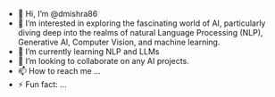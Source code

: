 - 👋 Hi, I’m @dmishra86
- 👀 I’m interested in exploring the fascinating world of AI, particularly diving deep into the realms of natural Language Processing (NLP), Generative AI, Computer Vision, and machine learning.
- 🌱 I’m currently learning NLP and LLMs
- 💞️ I’m looking to collaborate on any AI projects.
- 📫 How to reach me ...
- ⚡ Fun fact: ...

<!---
dmishra86/dmishra86 is a ✨ special ✨ repository because its `README.md` (this file) appears on your GitHub profile.
You can click the Preview link to take a look at your changes.
--->
